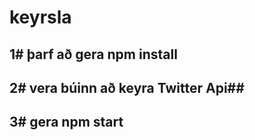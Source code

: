 # keyrsla #
## 1# þarf að gera npm install ##
## 2# vera búinn að keyra Twitter Api##
## 3# gera npm start ##


